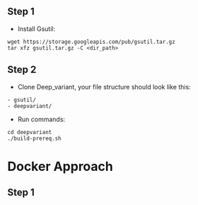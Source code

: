 ## Step 1

- Install Gsutil:

```
wget https://storage.googleapis.com/pub/gsutil.tar.gz
tar xfz gsutil.tar.gz -C <dir_path>
```

## Step 2

- Clone Deep_variant, your file structure should look like this:

```
- gsutil/
- deepvariant/
```

- Run commands:

```
cd deepvariant
./build-prereq.sh
```

# Docker Approach

## Step 1
